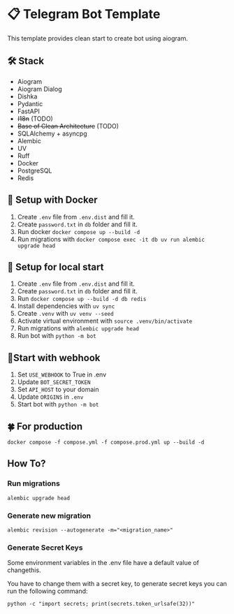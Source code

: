 # 📋 Telegram Bot Template
This template provides clean start to create bot using aiogram.

## 🛠 Stack
- Aiogram
- Aiogram Dialog
- Dishka
- Pydantic
- FastAPI
- ~~I18n~~ (TODO)
- ~~Base of Clean Architecture~~ (TODO)
- SQLAlchemy + asyncpg
- Alembic
- UV
- Ruff
- Docker
- PostgreSQL
- Redis


## 🐳 Setup with Docker
1. Create `.env` file from `.env.dist` and fill it.
2. Create `password.txt` in `db` folder and fill it.
3. Run docker `docker compose up --build -d`
4. Run migrations with `docker compose exec -it db uv run alembic upgrade head`

## 🐇 Setup for local start
1. Create `.env` file from `.env.dist` and fill it.
2. Create `password.txt` in `db` folder and fill it.
3. Run `docker compose up --build -d db redis`
4. Install dependencies with `uv sync`
5. Create `.venv` with `uv venv --seed`
6. Activate virtual environment with `source .venv/bin/activate`
7. Run migrations with `alembic upgrade head`
8. Run bot with `python -m bot`

## 📎Start with webhook
1. Set `USE_WEBHOOK` to True in .env
2. Update `BOT_SECRET_TOKEN`
3. Set `API_HOST` to your domain
4. Update `ORIGINS` in `.env`
5. Start bot with `python -m bot`

## 🍀 For production
`docker compose -f compose.yml -f compose.prod.yml up --build -d`

## How To?

### Run migrations
```shell
alembic upgrade head
```

### Generate new migration
```shell
alembic revision --autogenerate -m="<migration_name>"
```

### Generate Secret Keys
Some environment variables in the .env file have a default value of changethis.

You have to change them with a secret key, to generate secret keys you can run the following command:
```shell
python -c "import secrets; print(secrets.token_urlsafe(32))"
```

